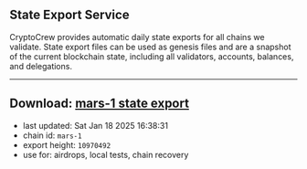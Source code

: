 ## State Export Service
CryptoCrew provides automatic daily state exports for all chains we validate. State export files can be used as genesis files and are a snapshot of the current blockchain state, including all validators, accounts, balances, and delegations.

---
**Download: [mars-1 state export](https://ccv-s3.nbg1.your-objectstorage.com/SERVICE/mars/mars-1_export_10970492.json)**
---

- last updated: Sat Jan 18 2025 16:38:31
- chain id: `mars-1`
- export height: `10970492`
- use for: airdrops, local tests, chain recovery

